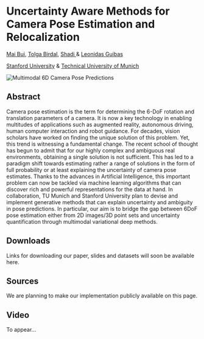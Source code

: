 
# Uncertainty Aware Methods for Camera Pose Estimation and Relocalization

[Mai Bui](http://campar.in.tum.de/Main/MaiBui),  [Tolga Birdal](http://tbirdal.me/),  [Shadi ](http://campar.in.tum.de/Main/ShadiAlbarqouni) & [Leonidas Guibas](https://profiles.stanford.edu/leonidas-guibas)

[Stanford University](http://www.stanford.edu) & [Technical University of Munich](http://www.tum.de)

![Multimodal 6D Camera Pose Predictions](doc/teaser.jpg) 

## Abstract
Camera pose estimation is the term for determining the 6-DoF rotation and translation parameters of a camera. It is now a key technology in enabling multitudes of applications such as augmented reality, autonomous driving, human computer interaction and robot guidance. For decades, vision scholars have worked on finding the unique solution of this problem. Yet, this trend is witnessing a fundamental change. The recent school of thought has begun to admit that for our highly complex and ambiguous real environments, obtaining a single solution is not sufficient. This has led to a paradigm shift towards estimating rather a range of solutions in the form of full probability or at least explaining the uncertainty of camera pose estimates. Thanks to the advances in Artificial Intelligence, this important problem can now be tackled via machine learning algorithms that can discover rich and powerful representations for the data at hand. In collaboration, TU Munich and Stanford University plan to devise and implement generative methods that can explain uncertainty and ambiguity in pose predictions. In particular, our aim is to bridge the gap between 6DoF pose estimation either from 2D images/3D point sets and uncertainty quantification through multimodal variational deep methods.

## Downloads
Links for downloading our paper, slides and datasets will soon be available here.

## Sources
We are planning to make our implementation publicly available on this page.

## Video
To appear...
